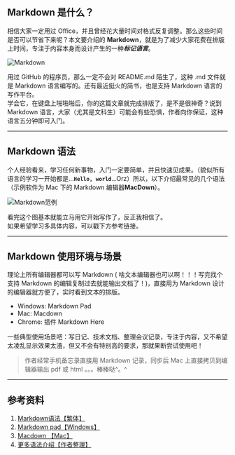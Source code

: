 ## Markdown 是什么？ 

相信大家一定用过 Office，并且曾经花大量时间对格式反复调整。那么这些时间是否可以节省下来呢？本文要介绍的 **Markdown**，就是为了减少大家花费在排版上时间，专注于内容本身而设计产生的一种***标记语言***。      

![Markdown](http://upload-images.jianshu.io/upload_images/80247-6fe66bf1cbbfc4f1.jpg?imageMogr2/auto-orient/strip%7CimageView2/2/w/1240)

用过 GitHub 的程序员，那么一定不会对 README.md 陌生了，这种 .md 文件就是 Markdown 语言编写的。还有最近挺火的简书，也是支持 Markdown 语言的写作平台。  
学会它，在键盘上啪啪啪后，你的这篇文章就完成排版了，是不是很神奇？说到 Markdown 语言，大家（尤其是文科生）可能会有些恐惧，作者向你保证，这种语言五分钟即可入门。 

---     

## Markdown 语法   

个人经验看来，学习任何新事物，入门一定要简单，并且快速见成果。（貌似所有语言的学习一开始都是...**`Hello, world`**...Orz）所以，以下介绍最常见的几个语法（示例软件为 Mac 下的 Markdown 编辑器**MacDown**）。    

![Markdown范例](http://upload-images.jianshu.io/upload_images/80247-60bf89af35fdb55c.png?imageMogr2/auto-orient/strip%7CimageView2/2/w/1240)

看完这个图基本就能立马用它开始写作了，反正我相信了。      
如果希望学习多具体内容，可以戳下方参考链接。 
      
---     

## Markdown 使用环境与场景   
理论上所有编辑器都可以写 Markdown ( 啥文本编辑器也可以啊！！！写完找个支持 Markdown 的编辑复制过去就能输出文档了！)，直接用为 Markdown 设计的编辑器就方便了，实时看到文本的排版。        

- Windows: Markdown Pad  
- Mac: Macdown   
- Chrome: 插件 Markdown Here  

一些典型使用场景吧：写日记、技术文档、整理会议记录，专注于内容，又不希望太凌乱显示效果太渣，但又不会有特别高的要求，那就果断尝试使用吧！    

>    作者经常手机备忘录直接用 Markdown 记录，同步后 Mac 上直接拷贝到编辑器输出 pdf 或 html 。。。棒棒哒^。^   

---     

## 参考资料 
1. [Markdown语法【繁体】](http://markdown.tw/)    
2. [Markdown pad【Windows】](http://markdownpad.com/)  
3. [Macdown 【Mac】](http://macdown.uranusjr.com/)  
4. [更多语法介绍【作者整理】](http://lzsdodo.me/?p=17)
